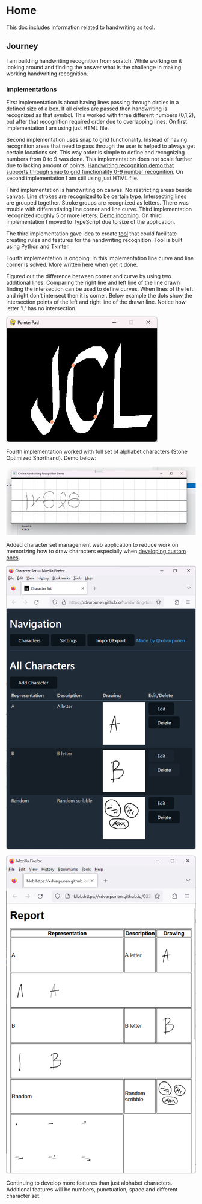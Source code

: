 # Home

This doc includes information related to handwriting as tool.

## Journey

I am building handwriting recognition from scratch. While working on it looking around and finding the answer what is the challenge in making working handwriting recognition.

### Implementations

First implementation is about having lines passing through circles in a defined size of a box. If all circles are passed then handwriting is recognized as that symbol. This worked with three different numbers (0,1,2), but after that recognition required order due to overlapping lines. On first implementation I am using just HTML file.

Second implementation uses snap to grid functionality. Instead of having recognition areas that need to pass through the user is helped to always get certain locations set. This way order is simple to define and recognizing numbers from 0 to 9 was done. This implementation does not scale further due to lacking amount of points. [Handwriting recognition demo that supports through snap to grid functionality 0-9 number recognition.](https://xdvarpunen.github.io/handwriting-0-9-snap-to-grid/) On second implementation I am still using just HTML file.

Third implementation is handwriting on canvas. No restricting areas beside canvas. Line strokes are recognized to be certain type. Intersecting lines are grouped together. Stroke groups are recognized as letters. There was trouble with differentiating line corner and line curve. Third implementation recognized roughly 5 or more letters. [Demo incoming](https://github.com/xdvarpunen/handwriting-canvas). On third implementation I moved to TypeScript due to size of the application.

The third implementation gave idea to create [tool](https://github.com/xdvarpunen/stroke-order) that could facilitate creating rules and features for the handwriting recognition. Tool is built using Python and Tkinter.

Fourth implementation is ongoing. In this implementation line curve and line corner is solved. More written here when get it done.

Figured out the difference between corner and curve by using two additional lines. Comparing the right line and left line of the line drawn finding the intersection can be used to define curves. When lines of the left and right don't intersect then it is corner. Below example the dots show the intersection points of the left and right line of the drawn line. Notice how letter 'L' has no intersection.

![Screenshot](img/curve_vs_corner.png)

Fourth implementation worked with full set of alphabet characters (Stone Optimized Shorthand). Demo below:

![Screenshot](img/shorthand_demo.png)

Added character set management web application to reduce work on memorizing how to draw characters especially when [developing custom ones](https://xdvarpunen.github.io/handwriting-tutorial-generator/).

![Alt text](img/character_set_management.png)

![Alt text](img/character_set_report.png)

Continuing to develop more features than just alphabet characters. Additional features will be numbers, punctuation, space and different character set.